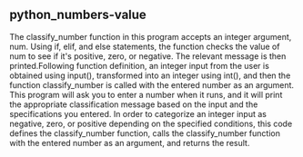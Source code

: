 ## python_numbers-value

The classify_number function in this program accepts an integer argument, num. Using if, elif, and else statements, the function checks 
the value of num to see if it's positive, zero, or negative. The relevant message is then printed.Following function definition, an integer
input from the user is obtained using input(), transformed into an integer using int(), and then the function classify_number is called with the 
entered number as an argument. This program will ask you to enter a number when it runs, and it will print the appropriate classification message
based on the input and the specifications you entered. 
In order to categorize an integer input as negative, zero, or positive depending on the specified conditions, this code defines the 
classify_number function, calls the classify_number function with the entered number as an argument, and returns the result.   


